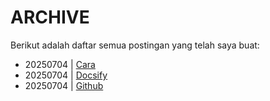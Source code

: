 # ARCHIVE
Berikut adalah daftar semua postingan yang telah saya buat:

* 20250704 | [Cara](/posts/20250704_Cara)
* 20250704 | [Docsify](/posts/20250704_docsify)
* 20250704 | [Github](/posts/20250704_github)

